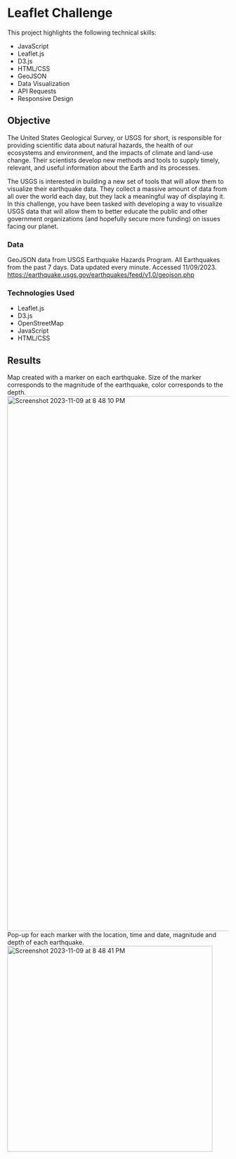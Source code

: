 # Leaflet Challenge
This project highlights the following technical skills:
* JavaScript
* Leaflet.js
* D3.js
* HTML/CSS
* GeoJSON
* Data Visualization
* API Requests
* Responsive Design

## Objective
The United States Geological Survey, or USGS for short, is responsible for providing scientific data about natural hazards, the health of our ecosystems and environment, and the impacts of climate and land-use change. Their scientists develop new methods and tools to supply timely, relevant, and useful information about the Earth and its processes.

The USGS is interested in building a new set of tools that will allow them to visualize their earthquake data. They collect a massive amount of data from all over the world each day, but they lack a meaningful way of displaying it. In this challenge, you have been tasked with developing a way to visualize USGS data that will allow them to better educate the public and other government organizations (and hopefully secure more funding) on issues facing our planet.

### Data
GeoJSON data from USGS Earthquake Hazards Program. All Earthquakes from the past 7 days. Data updated every minute. Accessed 11/09/2023. 
https://earthquake.usgs.gov/earthquakes/feed/v1.0/geojson.php

### Technologies Used
* Leaflet.js
* D3.js
* OpenStreetMap
* JavaScript
* HTML/CSS

## Results
Map created with a marker on each earthquake. Size of the marker corresponds to the magnitude of the earthquake, color corresponds to the depth. 
<img width="1215" alt="Screenshot 2023-11-09 at 8 48 10 PM" src="https://github.com/hrollin5/leaflet-challenge/assets/130103105/2dd9eda6-9e9f-45b2-93ec-7d432c92261a">
Pop-up for each marker with the location, time and date, magnitude and depth of each earthquake. 
<img width="467" alt="Screenshot 2023-11-09 at 8 48 41 PM" src="https://github.com/hrollin5/leaflet-challenge/assets/130103105/f0b29531-ff21-4eed-a06c-fc11ed104e36">
